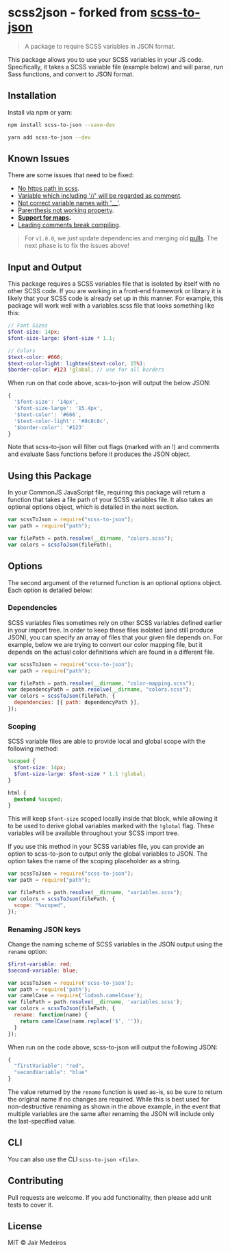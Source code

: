 # scss2json - forked from [scss-to-json](https://github.com/ryanbahniuk/scss-to-json)

> A package to require SCSS variables in JSON format.

This package allows you to use your SCSS variables in your JS code. Specifically, it takes a SCSS variable file (example below) and will parse, run Sass functions, and convert to JSON format.

## Installation

Install via npm or yarn:

```sh
npm install scss-to-json --save-dev
```

```sh
yarn add scss-to-json --dev
```

## Known Issues
There are some issues that need to be fixed:
- [No https path in scss](https://github.com/ryanbahniuk/scss-to-json/issues/26).
- [Variable which including '//' will be regarded as comment](https://github.com/ryanbahniuk/scss-to-json/issues/20).
- [Not correct variable names with '__'](https://github.com/ryanbahniuk/scss-to-json/issues/19).
- [Parenthesis not working property](https://github.com/ryanbahniuk/scss-to-json/issues/16).
- **[Support for maps](https://github.com/ryanbahniuk/scss-to-json/issues/15).**
- [Leading comments break compiling](https://github.com/ryanbahniuk/scss-to-json/issues/13).

> For `v1.0.0`, we just update dependencies and merging old [pulls](https://github.com/ryanbahniuk/scss-to-json/pulls). The next phase is to fix the issues above!

## Input and Output

This package requires a SCSS variables file that is isolated by itself with no other SCSS code. If you are working in a front-end framework or library it is likely that your SCSS code is already set up in this manner. For example, this package will work well with a variables.scss file that looks something like this:

```scss
// Font Sizes
$font-size: 14px;
$font-size-large: $font-size * 1.1;

// Colors
$text-color: #666;
$text-color-light: lighten($text-color, 15%);
$border-color: #123 !global; // use for all borders
```

When run on that code above, scss-to-json will output the below JSON:

```js
{
  '$font-size': '14px',
  '$font-size-large': '15.4px',
  '$text-color': '#666',
  '$text-color-light': '#8c8c8c',
  '$border-color': '#123'
}
```

Note that scss-to-json will filter out flags (marked with an !) and comments and evaluate Sass functions before it produces the JSON object.

## Using this Package

In your CommonJS JavaScript file, requiring this package will return a function that takes a file path of your SCSS variables file. It also takes an optional options object, which is detailed in the next section.

```js
var scssToJson = require("scss-to-json");
var path = require("path");

var filePath = path.resolve(__dirname, "colors.scss");
var colors = scssToJson(filePath);
```

## Options

The second argument of the returned function is an optional options object. Each option is detailed below:

### Dependencies

SCSS variables files sometimes rely on other SCSS variables defined earlier in your import tree. In order to keep these files isolated (and still produce JSON), you can specify an array of files that your given file depends on. For example, below we are trying to convert our color mapping file, but it depends on the actual color definitions which are found in a different file.

```js
var scssToJson = require("scss-to-json");
var path = require("path");

var filePath = path.resolve(__dirname, "color-mapping.scss");
var dependencyPath = path.resolve(__dirname, "colors.scss");
var colors = scssToJson(filePath, {
  dependencies: [{ path: dependencyPath }],
});
```

### Scoping

SCSS variable files are able to provide local and global scope with the following method:

```scss
%scoped {
  $font-size: 14px;
  $font-size-large: $font-size * 1.1 !global;
}

html {
  @extend %scoped;
}
```

This will keep `$font-size` scoped locally inside that block, while allowing it to be used to derive global variables marked with the `!global` flag. These variables will be available throughout your SCSS import tree.

If you use this method in your SCSS variables file, you can provide an option to scss-to-json to output only the global variables to JSON. The option takes the name of the scoping placeholder as a string.

```js
var scssToJson = require("scss-to-json");
var path = require("path");

var filePath = path.resolve(__dirname, "variables.scss");
var colors = scssToJson(filePath, {
  scope: "%scoped",
});
```

### Renaming JSON keys

Change the naming scheme of SCSS variables in the JSON output using the `rename` option:

```scss
$first-variable: red;
$second-variable: blue;
```

```js
var scssToJson = require('scss-to-json');
var path = require('path');
var camelCase = require('lodash.camelCase');
var filePath = path.resolve(__dirname, 'variables.scss');
var colors = scssToJson(filePath, {
  rename: function(name) {
    return camelCase(name.replace('$', ''));
  }
});
```

When run on the code above, scss-to-json will output the following JSON:

```js
{
  "firstVariable": "red",
  "secondVariable": "blue"
}
```

The value returned by the `rename` function is used as-is, so be sure to return the original name if no changes are required. While this is best used for non-destructive renaming as shown in the above example, in the event that multiple variables are the same after renaming the JSON will include only the last-specified value.

## CLI

You can also use the CLI `scss-to-json <file>`.

## Contributing

Pull requests are welcome. If you add functionality, then please add unit tests
to cover it.

## License

MIT © Jair Medeiros
